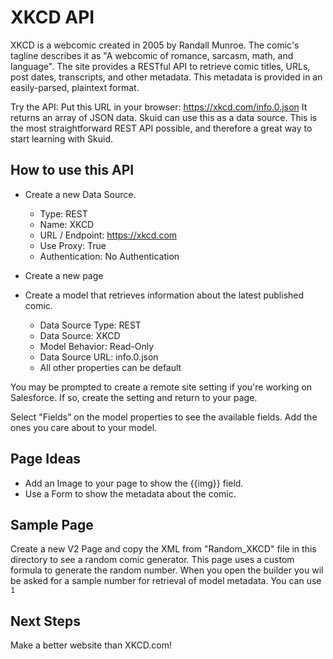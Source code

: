 # XKCD API

XKCD is a webcomic created in 2005 by Randall Munroe. The comic's tagline describes it as "A webcomic of romance, sarcasm, math, and language".
The site provides a RESTful API to retrieve comic titles, URLs, post dates, transcripts, and other metadata. This metadata is provided in an easily-parsed, plaintext format.

Try the API:   Put this URL in your browser:  https://xkcd.com/info.0.json
It returns an array of JSON data.  Skuid can use this as a data source. This is the most straightforward REST API possible, and therefore a great way to start learning with Skuid. 

## How to use this API
- Create a new Data Source. 
    - Type:  REST
    - Name: XKCD
    - URL / Endpoint:   https://xkcd.com
    - Use Proxy:   True
    - Authentication:  No Authentication 

- Create a new page
- Create a model that retrieves information about the latest published comic. 
    - Data Source Type: REST
    - Data Source:  XKCD
    - Model Behavior: Read-Only
    - Data Source URL:  info.0.json
    - All other properties can be default

You may be prompted to create a remote site setting if you're working on Salesforce. If so, create the setting and return to your page.

Select "Fields" on the model properties to see the available fields.  Add the ones you care about to your model. 

## Page Ideas

- Add an Image to your page to show the {{img}} field. 
- Use a Form to show the metadata about the comic. 

## Sample Page

Create a new V2 Page and copy the XML from "Random_XKCD" file in this directory to see a random comic generator. 
This page uses a custom formula to generate the random number. 
When you open the builder you wil be asked for a sample number for retrieval of model metadata.  You can use ``1``

## Next Steps

Make a better website than XKCD.com! 
